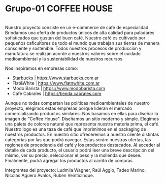 # Grupo-01 COFFEE HOUSE

<br>
Nuestro proyecto consiste en un e-commerce de café de especialidad. 
Brindamos una oferta de productos únicos de alta calidad para paladares sofisticados que gustan del buen café.
Nuestro café es cultivado por pequeños caficultores de todo el mundo que trabajan sus tierras de manera consciente 
y sostenible.
Todos nuestros procesos de producción y manufatura se realizan acorde a nuestros valores sobre el cuidado 
medioambiental y la sustentabilidad de nuestros recursos.

Nos inspiramos en empresas como:

- Starbucks | https://www.starbucks.com.ar
- Flat&White | https://www.flatnwhite.com.ar
- Modo Barista | https://www.modobarista.com
- Café Cabrales | https://tienda.cabrales.com

Aunque no todas compartan las políticas medioambientales de nuestro proyecto, elegimos estas empresas porque lideran
el mercado comercializando productos similares.
Nos basamos en ellas para diseñar la imagen de "Coffee House".
Diseñamos un sitio moderno y simple.
Elegimos una paleta de colores natural que representa nuestra materia prima, el café.
Nuestro logo es una taza de café que imprimimos en el packaging de nuestros productos.
En nuestro sitio ofreceremos a nuestro cliente distintas categorías por las que podrá navegar.
Estas serán: nuestras ofertas, las regiones de procedencia del café y los productos destacados.
Al acceder al detalle de cada producto, el usuario podrá leer una breve descripción del mismo, ver su precio,
seleccionar el peso y la molienda que desee.
Finalmente, podrá agregar los productos al carrito de compras.

Integrantes del proyecto:
Ludmila Wagner, Raúl Aggio, Tadeo Marino, Nicolás Aguero Avalos, Rubén Veinticinque.

